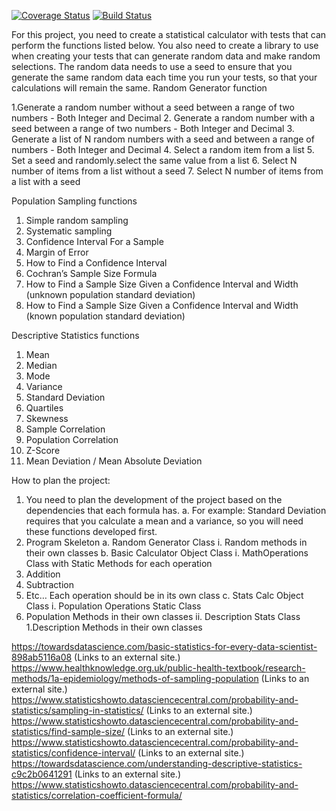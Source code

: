[![Coverage Status](https://coveralls.io/repos/github/ae324/stats_calc_project/badge.svg?branch=master)](https://coveralls.io/github/ae324/stats_calc_project?branch=master)
[![Build Status](https://travis-ci.org/ae324/stats_calc_project.svg?branch=master)](https://travis-ci.org/ae324/stats_calc_project)

For this project, you need to create a statistical calculator with tests that can perform the functions listed below. You also need to create a library to use when creating your tests that can generate random data and make random selections. The random data needs to use a seed to ensure that you generate the same random data each time you run your tests, so that your calculations will remain the same. 
Random Generator function

1.Generate a random number without a seed between a range of two numbers - Both Integer and Decimal
2. Generate a random number with a seed between a range of two numbers - Both Integer and Decimal
3. Generate a list of N random numbers with a seed and between a range of numbers - Both Integer and Decimal
4. Select a random item from a list
5. Set a seed and randomly.select the same value from a list
6. Select N number of items from a list without a seed
7. Select N number of items from a list with a seed

Population Sampling functions
1. Simple random sampling 
2. Systematic sampling
3. Confidence Interval For a Sample
4. Margin of Error
5. How to Find a Confidence Interval
6. Cochran’s Sample Size Formula
7. How to Find a Sample Size Given a Confidence Interval and Width (unknown population standard deviation)
8. How to Find a Sample Size Given a Confidence Interval and Width (known population standard deviation)



Descriptive Statistics functions
1. Mean
2. Median
3. Mode
4. Variance
5. Standard Deviation
6. Quartiles
7. Skewness
8. Sample Correlation
9. Population Correlation
10. Z-Score
11. Mean Deviation / Mean Absolute Deviation

How to plan the project:
1. You need to plan the development of the project based on the dependencies that each formula has.
a. For example: Standard Deviation requires that you calculate a mean and a variance, so you will need these functions developed first.
2. Program Skeleton 
a.  Random Generator Class
i. Random methods in their own classes
b.  Basic Calculator Object Class
i.  MathOperations Class with Static Methods for each operation
1.  Addition
2.  Subtraction
3.  Etc… Each operation should be in its own class
c.  Stats Calc Object Class
i. Population Operations Static Class
1.  Population Methods in their own classes
ii.  Description Stats Class
1.Description Methods in their own classes



https://towardsdatascience.com/basic-statistics-for-every-data-scientist-898ab5116a08 (Links to an external site.) 
https://www.healthknowledge.org.uk/public-health-textbook/research-methods/1a-epidemiology/methods-of-sampling-population (Links to an external site.) 
https://www.statisticshowto.datasciencecentral.com/probability-and-statistics/sampling-in-statistics/ (Links to an external site.) 
https://www.statisticshowto.datasciencecentral.com/probability-and-statistics/find-sample-size/ (Links to an external site.) 
https://www.statisticshowto.datasciencecentral.com/probability-and-statistics/confidence-interval/ (Links to an external site.) 
https://towardsdatascience.com/understanding-descriptive-statistics-c9c2b0641291 (Links to an external site.) 
https://www.statisticshowto.datasciencecentral.com/probability-and-statistics/correlation-coefficient-formula/
